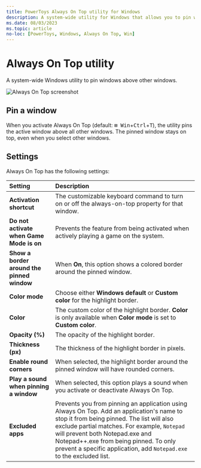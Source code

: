 ```yaml
---
title: PowerToys Always On Top utility for Windows
description: A system-wide utility for Windows that allows you to pin windows to the top of your screen.
ms.date: 08/03/2023
ms.topic: article
no-loc: [PowerToys, Windows, Always On Top, Win]
---
```


# Always On Top utility

A system-wide Windows utility to pin windows above other windows.

![Always On Top screenshot](../images/pt-always-on-top.png)

## Pin a window

When you activate Always On Top (default: <kbd>⊞ Win</kbd>+<kbd>Ctrl</kbd>+<kbd>T</kbd>), the utility pins the active window above all other windows. The pinned window stays on top, even when you select other windows.

## Settings

Always On Top has the following settings:

| Setting | Description |
| :--- | :--- |
| **Activation shortcut** | The customizable keyboard command to turn on or off the always-on-top property for that window. |
| **Do not activate when Game Mode is on** | Prevents the feature from being activated when actively playing a game on the system. |
| **Show a border around the pinned window** | When **On**, this option shows a colored border around the pinned window.  |
| **Color mode** | Choose either **Windows default** or **Custom color** for the highlight border. |
| **Color** | The custom color of the highlight border. **Color** is only available when **Color mode** is set to **Custom color**. |
| **Opacity (%)** | The opacity of the highlight border. |
| **Thickness (px)** | The thickness of the highlight border in pixels. |
| **Enable round corners** | When selected, the highlight border around the pinned window will have rounded corners.  |
| **Play a sound when pinning a window** | When selected, this option plays a sound when you activate or deactivate Always On Top. |
| **Excluded apps** | Prevents you from pinning an application using Always On Top. Add an application's name to stop it from being pinned. The list will also exclude partial matches. For example, `Notepad` will prevent both Notepad.exe and Notepad++.exe from being pinned. To only prevent a specific application, add `Notepad.exe` to the excluded list. |
